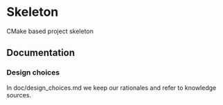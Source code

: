 # Skeleton
CMake based project skeleton

## Documentation
### Design choices
In doc/design_choices.md we keep our rationales and refer to knowledge sources.